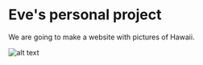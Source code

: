 # Eve's personal project

We are going to make a website with pictures of Hawaii.


![alt text](https://github.com/[Eve1994]/[personal_project]/blob/[master]/pictures/lanai_shipwreck.jpg.jpg?raw=true)